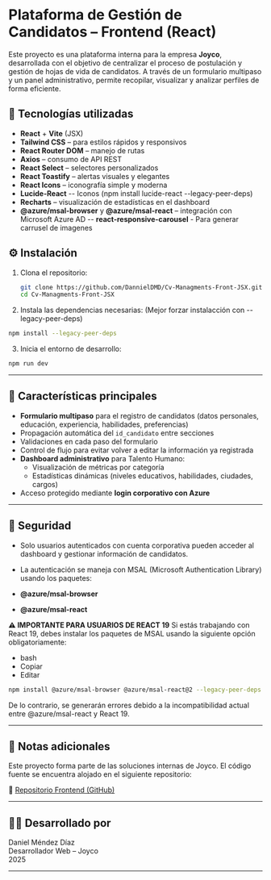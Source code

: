 # Plataforma de Gestión de Candidatos – Frontend (React)

Este proyecto es una plataforma interna para la empresa **Joyco**, desarrollada con el objetivo de centralizar el proceso de postulación y gestión de hojas de vida de candidatos. A través de un formulario multipaso y un panel administrativo, permite recopilar, visualizar y analizar perfiles de forma eficiente.

## 🚀 Tecnologías utilizadas

- **React** + **Vite** (JSX)
- **Tailwind CSS** – para estilos rápidos y responsivos
- **React Router DOM** – manejo de rutas
- **Axios** – consumo de API REST
- **React Select** – selectores personalizados
- **React Toastify** – alertas visuales y elegantes
- **React Icons** – iconografía simple y moderna
- **Lucide-React** -- Iconos (npm install lucide-react --legacy-peer-deps)
- **Recharts** – visualización de estadísticas en el dashboard
- **@azure/msal-browser** y **@azure/msal-react** – integración con Microsoft Azure AD
-- **react-responsive-carousel** - Para generar carrusel de imagenes

## ⚙️ Instalación

1. Clona el repositorio:

   ```bash
   git clone https://github.com/DannielDMD/Cv-Managments-Front-JSX.git
   cd Cv-Managments-Front-JSX


2. Instala las dependencias necesarias: (Mejor forzar instalacción con --legacy-peer-deps)

```bash
npm install --legacy-peer-deps
```

3. Inicia el entorno de desarrollo:

```bash
npm run dev
```

---

## 🧩 Características principales

- **Formulario multipaso** para el registro de candidatos (datos personales, educación, experiencia, habilidades, preferencias)
- Propagación automática del `id_candidato` entre secciones
- Validaciones en cada paso del formulario
- Control de flujo para evitar volver a editar la información ya registrada
- **Dashboard administrativo** para Talento Humano:
  - Visualización de métricas por categoría
  - Estadísticas dinámicas (niveles educativos, habilidades, ciudades, cargos)
- Acceso protegido mediante **login corporativo con Azure**

---

## 🔐 Seguridad

- Solo usuarios autenticados con cuenta corporativa pueden acceder al dashboard y gestionar información de candidatos.

- La autenticación se maneja con MSAL (Microsoft Authentication Library) usando los paquetes:

- **@azure/msal-browser**

- **@azure/msal-react**

**⚠️ IMPORTANTE PARA USUARIOS DE REACT 19**
Si estás trabajando con React 19, debes instalar los paquetes de MSAL usando la siguiente opción obligatoriamente:

- bash
- Copiar
- Editar

```bash
npm install @azure/msal-browser @azure/msal-react@2 --legacy-peer-deps
```
  
De lo contrario, se generarán errores debido a la incompatibilidad actual entre @azure/msal-react y React 19.

---

## 📝 Notas adicionales

Este proyecto forma parte de las soluciones internas de Joyco. El código fuente se encuentra alojado en el siguiente repositorio:

🔗 [Repositorio Frontend (GitHub)](https://github.com/DannielDMD/Cv-Managments-Front-JSX.git)

---

## 👨‍💻 Desarrollado por

Daniel Méndez Díaz  
Desarrollador Web – Joyco  
2025

---
